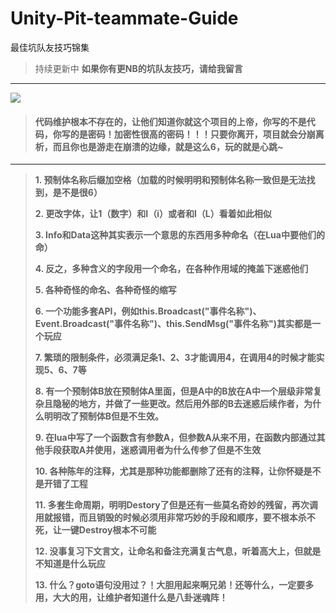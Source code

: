 # Unity-Pit-teammate-Guide
最佳坑队友技巧锦集


> 持续更新中 **如果你有更NB的坑队友技巧，请给我留言**

-----------------


![](https://upload-images.jianshu.io/upload_images/7643202-e011e66301c17649.gif?imageMogr2/auto-orient/strip)

> #### 代码维护根本不存在的，让他们知道你就这个项目的上帝，你写的不是代码，你写的是密码！加密性很高的密码！！！只要你离开，项目就会分崩离析，而且你也是游走在崩溃的边缘，就是这么6，玩的就是心跳~

-------------

> **1. 预制体名称后缀加空格（加载的时候明明和预制体名称一致但是无法找到，是不是很6）**
> 
> **2. 更改字体，让1（数字）和I（i）或者和l（L）看着如此相似**
> 
> **3. Info和Data这种其实表示一个意思的东西用多种命名（在Lua中要他们的命）**
> 
> **4. 反之，多种含义的字段用一个命名，在各种作用域的掩盖下迷惑他们**
> 
> **5. 各种奇怪的命名、各种奇怪的缩写**
> 
> **6. 一个功能多套API，例如this.Broadcast("事件名称")、Event.Broadcast("事件名称")、this.SendMsg("事件名称")其实都是一个玩应**
> 
> **7. 繁琐的限制条件，必须满足条1、2、3才能调用4，在调用4的时候才能实现5、6、7等**
> 
> **8. 有一个预制体B放在预制体A里面，但是A中的B放在A中一个层级非常复杂且隐秘的地方，并做了一些更改。然后用外部的B去迷惑后续作者，为什么明明改了预制体B但是不生效。**
> 
> **9. 在lua中写了一个函数含有参数A，但参数A从来不用，在函数内部通过其他手段获取A并使用，迷惑调用者为什么传参了但是不生效**
> 
> **10. 各种陈年的注释，尤其是那种功能都删除了还有的注释，让你怀疑是不是开错了工程**
> 
> **11. 多套生命周期，明明Destory了但是还有一些莫名奇妙的残留，再次调用就报错，而且销毁的时候必须用非常巧妙的手段和顺序，要不根本杀不死，让一键Destroy根本不可能**
> 
> **12. 没事复习下文言文，让命名和备注充满复古气息，听着高大上，但就是不知道是什么玩应**
> 
> **13. 什么？goto语句没用过？！大胆用起来啊兄弟！还等什么，一定要多用，大大的用，让维护者知道什么是八卦迷魂阵！**
